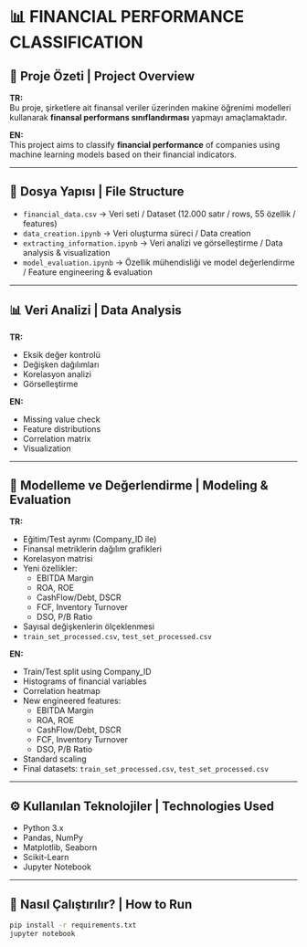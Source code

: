 # 📊 FINANCIAL PERFORMANCE CLASSIFICATION

## 🧠 Proje Özeti | Project Overview

**TR:**  
Bu proje, şirketlere ait finansal veriler üzerinden makine öğrenimi modelleri kullanarak **finansal performans sınıflandırması** yapmayı amaçlamaktadır.  

**EN:**  
This project aims to classify **financial performance** of companies using machine learning models based on their financial indicators.

---

## 📁 Dosya Yapısı | File Structure

- `financial_data.csv` → Veri seti / Dataset (12.000 satır / rows, 55 özellik / features)  
- `data_creation.ipynb` → Veri oluşturma süreci / Data creation  
- `extracting_information.ipynb` → Veri analizi ve görselleştirme / Data analysis & visualization  
- `model_evaluation.ipynb` → Özellik mühendisliği ve model değerlendirme / Feature engineering & evaluation

---

## 📊 Veri Analizi | Data Analysis

**TR:**  
- Eksik değer kontrolü  
- Değişken dağılımları  
- Korelasyon analizi  
- Görselleştirme  

**EN:**  
- Missing value check  
- Feature distributions  
- Correlation matrix  
- Visualization  

---

## 🔧 Modelleme ve Değerlendirme | Modeling & Evaluation

**TR:**  
- Eğitim/Test ayrımı (Company_ID ile)  
- Finansal metriklerin dağılım grafikleri  
- Korelasyon matrisi  
- Yeni özellikler:  
  - EBITDA Margin  
  - ROA, ROE  
  - CashFlow/Debt, DSCR  
  - FCF, Inventory Turnover  
  - DSO, P/B Ratio  
- Sayısal değişkenlerin ölçeklenmesi  
- `train_set_processed.csv`, `test_set_processed.csv`

**EN:**  
- Train/Test split using Company_ID  
- Histograms of financial variables  
- Correlation heatmap  
- New engineered features:  
  - EBITDA Margin  
  - ROA, ROE  
  - CashFlow/Debt, DSCR  
  - FCF, Inventory Turnover  
  - DSO, P/B Ratio  
- Standard scaling  
- Final datasets: `train_set_processed.csv`, `test_set_processed.csv`

---

## ⚙️ Kullanılan Teknolojiler | Technologies Used

- Python 3.x  
- Pandas, NumPy  
- Matplotlib, Seaborn  
- Scikit-Learn  
- Jupyter Notebook  

---

## 🚀 Nasıl Çalıştırılır? | How to Run

```bash
pip install -r requirements.txt
jupyter notebook
